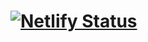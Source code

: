 # [![Netlify Status](https://api.netlify.com/api/v1/badges/5a428858-4d16-4ac3-9801-aaec4da0d180/deploy-status)](https://app.netlify.com/sites/project-managment-app/deploys)
